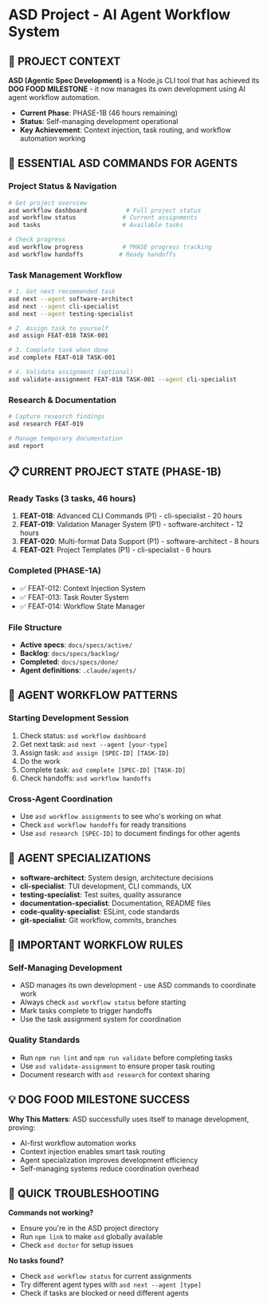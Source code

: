 # ASD Project - AI Agent Workflow System

## 🎯 PROJECT CONTEXT

**ASD (Agentic Spec Development)** is a Node.js CLI tool that has achieved its **DOG FOOD MILESTONE** - it now manages its own development using AI agent workflow automation.

- **Current Phase**: PHASE-1B (46 hours remaining)
- **Status**: Self-managing development operational
- **Key Achievement**: Context injection, task routing, and workflow automation working

## 🚀 ESSENTIAL ASD COMMANDS FOR AGENTS

### **Project Status & Navigation**
```bash
# Get project overview
asd workflow dashboard           # Full project status
asd workflow status             # Current assignments
asd tasks                       # Available tasks

# Check progress
asd workflow progress           # PHASE progress tracking
asd workflow handoffs          # Ready handoffs
```

### **Task Management Workflow**
```bash
# 1. Get next recommended task
asd next --agent software-architect
asd next --agent cli-specialist  
asd next --agent testing-specialist

# 2. Assign task to yourself
asd assign FEAT-018 TASK-001

# 3. Complete task when done
asd complete FEAT-018 TASK-001

# 4. Validate assignment (optional)
asd validate-assignment FEAT-018 TASK-001 --agent cli-specialist
```

### **Research & Documentation**
```bash
# Capture research findings
asd research FEAT-019

# Manage temporary documentation
asd report
```

## 📋 CURRENT PROJECT STATE (PHASE-1B)

### **Ready Tasks (3 tasks, 46 hours)**
1. **FEAT-018**: Advanced CLI Commands (P1) - cli-specialist - 20 hours
2. **FEAT-019**: Validation Manager System (P1) - software-architect - 12 hours  
3. **FEAT-020**: Multi-format Data Support (P1) - software-architect - 8 hours
4. **FEAT-021**: Project Templates (P1) - cli-specialist - 6 hours

### **Completed (PHASE-1A)**
- ✅ FEAT-012: Context Injection System
- ✅ FEAT-013: Task Router System
- ✅ FEAT-014: Workflow State Manager

### **File Structure**
- **Active specs**: `docs/specs/active/`
- **Backlog**: `docs/specs/backlog/`
- **Completed**: `docs/specs/done/`
- **Agent definitions**: `.claude/agents/`

## 🔄 AGENT WORKFLOW PATTERNS

### **Starting Development Session**
1. Check status: `asd workflow dashboard`
2. Get next task: `asd next --agent [your-type]`
3. Assign task: `asd assign [SPEC-ID] [TASK-ID]`
4. Do the work
5. Complete task: `asd complete [SPEC-ID] [TASK-ID]`
6. Check handoffs: `asd workflow handoffs`

### **Cross-Agent Coordination**
- Use `asd workflow assignments` to see who's working on what
- Check `asd workflow handoffs` for ready transitions
- Use `asd research [SPEC-ID]` to document findings for other agents

## 🎯 AGENT SPECIALIZATIONS

- **software-architect**: System design, architecture decisions
- **cli-specialist**: TUI development, CLI commands, UX
- **testing-specialist**: Test suites, quality assurance  
- **documentation-specialist**: Documentation, README files
- **code-quality-specialist**: ESLint, code standards
- **git-specialist**: Git workflow, commits, branches

## 🚨 IMPORTANT WORKFLOW RULES

### **Self-Managing Development**
- ASD manages its own development - use ASD commands to coordinate work
- Always check `asd workflow status` before starting
- Mark tasks complete to trigger handoffs
- Use the task assignment system for coordination

### **Quality Standards**
- Run `npm run lint` and `npm run validate` before completing tasks
- Use `asd validate-assignment` to ensure proper task routing
- Document research with `asd research` for context sharing

## 💡 DOG FOOD MILESTONE SUCCESS

**Why This Matters**: ASD successfully uses itself to manage development, proving:
- AI-first workflow automation works
- Context injection enables smart task routing  
- Agent specialization improves development efficiency
- Self-managing systems reduce coordination overhead

## 🔧 QUICK TROUBLESHOOTING

**Commands not working?**
- Ensure you're in the ASD project directory
- Run `npm link` to make `asd` globally available
- Check `asd doctor` for setup issues

**No tasks found?**
- Check `asd workflow status` for current assignments
- Try different agent types with `asd next --agent [type]`
- Check if tasks are blocked or need different agents